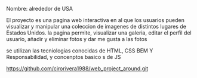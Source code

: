 Nombre: alrededor de USA

El proyecto es una pagina web interactiva en al que los usuarios pueden visualizar y manipular una coleccion de imagenes de distintos lugares de Estados Unidos. la pagina permite, visualizar una galeria, editar el perfil del usuario, añadir y eliminar fotos y dar me gusta a las fotos

se utilizan las tecniologias conocidas de HTML, CSS BEM Y Responsabilidad, y concenptos basico s de JS

https://github.com/cirorivera1988/web_project_around.git
